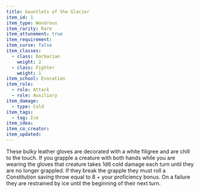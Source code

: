```yaml
---
title: Gauntlets of the Glacier
item_id: 1
item_type: Wondrous
item_rarity: Rare
item_attunement: true
item_requirement:
item_curse: false
item_classes:
  - class: Barbarian
    weight: 2
  - class: Fighter
    weight: 1
item_school: Evocation
item_role:
  - role: Attack
  - role: Auxiliary
item_damage:
  - type: Cold
item_tags:
  - tag: Ice
item_idea:
item_co_creator:
item_updated:
---
```


These bulky leather gloves are decorated with a white filigree and are chill to the touch. If you grapple a creature with both hands while you are wearing the gloves that creature takes 1d6 cold damage each turn until they are no longer grappled. If they break the grapple they must roll a Constitution saving throw equal to 8 + your proficiency bonus. On a failure they are restrained by ice until the beginning of their next turn.
